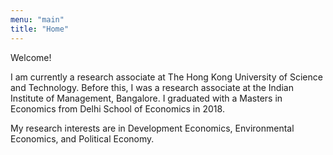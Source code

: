 ```yaml
---
menu: "main"
title: "Home"
---
```


Welcome!

I am currently a research associate at The Hong Kong University of Science and Technology. Before this, I was a research associate at the Indian Institute of Management, Bangalore. I graduated with a Masters in Economics from Delhi School of Economics in 2018.

My research interests are in Development Economics, Environmental Economics, and Political Economy. 